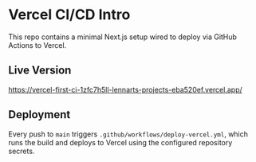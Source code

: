 # Vercel CI/CD Intro

This repo contains a minimal Next.js setup wired to deploy via GitHub Actions to Vercel.

## Live Version

https://vercel-first-ci-1zfc7h5ll-lennarts-projects-eba520ef.vercel.app/

## Deployment

Every push to `main` triggers `.github/workflows/deploy-vercel.yml`, which runs the build and deploys to Vercel using the configured repository secrets.
